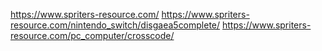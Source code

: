 

https://www.spriters-resource.com/
https://www.spriters-resource.com/nintendo_switch/disgaea5complete/
https://www.spriters-resource.com/pc_computer/crosscode/